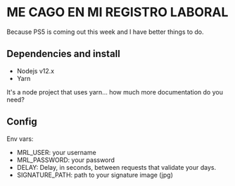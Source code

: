 # ME CAGO EN MI REGISTRO LABORAL

Because PS5 is coming out this week and I have better things to do.

## Dependencies and install

- Nodejs v12.x
- Yarn

It's a node project that uses yarn... how much more documentation do you need?

## Config

Env vars:

- MRL_USER: your username
- MRL_PASSWORD: your password
- DELAY: Delay, in seconds, between requests that validate your days.
- SIGNATURE_PATH: path to your signature image (jpg)